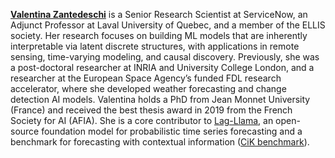 [**Valentina Zantedeschi**](https://vzantedeschi.com/) is a Senior Research Scientist at ServiceNow, an Adjunct Professor at Laval University of Quebec, and a member of the ELLIS society. Her research focuses on building ML models that are inherently interpretable via latent discrete structures, with applications in remote sensing, time-varying modeling, and causal discovery. Previously, she was a post-doctoral researcher at INRIA and University College London, and a researcher at the European Space Agency’s funded FDL research accelerator, where she developed weather forecasting and change detection AI models. Valentina holds a PhD from Jean Monnet University (France) and received the best thesis award in 2019 from the French Society for AI (AFIA). She is a core contributor to [Lag-Llama](https://arxiv.org/pdf/2310.08278), an open-source foundation model for probabilistic time series forecasting and a benchmark for forecasting with contextual information ([CiK benchmark](https://arxiv.org/pdf/2410.18959)). 
